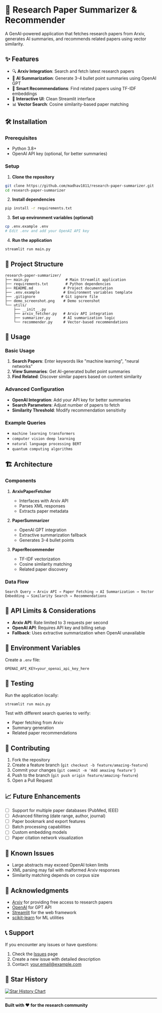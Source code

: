 # 📄 Research Paper Summarizer & Recommender

A GenAI-powered application that fetches research papers from Arxiv, generates AI summaries, and recommends related papers using vector similarity.

## ✨ Features

- 🔍 **Arxiv Integration**: Search and fetch latest research papers
- 🤖 **AI Summarization**: Generate 3-4 bullet point summaries using OpenAI GPT
- 🔗 **Smart Recommendations**: Find related papers using TF-IDF embeddings
- 🎨 **Interactive UI**: Clean Streamlit interface
- 📊 **Vector Search**: Cosine similarity-based paper matching



## 🛠️ Installation

### Prerequisites
- Python 3.8+
- OpenAI API key (optional, for better summaries)

### Setup

1. **Clone the repository**
```bash
git clone https://github.com/madhav1811/research-paper-summarizer.git
cd research-paper-summarizer
```

2. **Install dependencies**
```bash
pip install -r requirements.txt
```

3. **Set up environment variables (optional)**
```bash
cp .env.example .env
# Edit .env and add your OpenAI API key
```

4. **Run the application**
```bash
streamlit run main.py
```

## 📁 Project Structure

```
research-paper-summarizer/
├── main.py                 # Main Streamlit application
├── requirements.txt        # Python dependencies
├── README.md              # Project documentation
├── .env.example           # Environment variables template
├── .gitignore            # Git ignore file
├── demo_screenshot.png    # Demo screenshot
└── utils/
    ├── __init__.py
    ├── arxiv_fetcher.py   # Arxiv API integration
    ├── summarizer.py      # AI summarization logic
    └── recommender.py     # Vector-based recommendations
```

## 🔧 Usage

### Basic Usage

1. **Search Papers**: Enter keywords like "machine learning", "neural networks"
2. **View Summaries**: Get AI-generated bullet point summaries
3. **Find Related**: Discover similar papers based on content similarity

### Advanced Configuration

- **OpenAI Integration**: Add your API key for better summaries
- **Search Parameters**: Adjust number of papers to fetch
- **Similarity Threshold**: Modify recommendation sensitivity

### Example Queries

- `machine learning transformers`
- `computer vision deep learning`
- `natural language processing BERT`
- `quantum computing algorithms`

## 🏗️ Architecture

### Components

1. **ArxivPaperFetcher**
   - Interfaces with Arxiv API
   - Parses XML responses
   - Extracts paper metadata

2. **PaperSummarizer**
   - OpenAI GPT integration
   - Extractive summarization fallback
   - Generates 3-4 bullet points

3. **PaperRecommender**
   - TF-IDF vectorization
   - Cosine similarity matching
   - Related paper discovery

### Data Flow

```
Search Query → Arxiv API → Paper Fetching → AI Summarization → Vector Embedding → Similarity Search → Recommendations
```

## 🚦 API Limits & Considerations

- **Arxiv API**: Rate limited to 3 requests per second
- **OpenAI API**: Requires API key and billing setup
- **Fallback**: Uses extractive summarization when OpenAI unavailable

## 🔑 Environment Variables

Create a `.env` file:

```env
OPENAI_API_KEY=your_openai_api_key_here
```

## 🧪 Testing

Run the application locally:

```bash
streamlit run main.py
```

Test with different search queries to verify:
- Paper fetching from Arxiv
- Summary generation
- Related paper recommendations

## 🤝 Contributing

1. Fork the repository
2. Create a feature branch (`git checkout -b feature/amazing-feature`)
3. Commit your changes (`git commit -m 'Add amazing feature'`)
4. Push to the branch (`git push origin feature/amazing-feature`)
5. Open a Pull Request

## 📈 Future Enhancements

- [ ] Support for multiple paper databases (PubMed, IEEE)
- [ ] Advanced filtering (date range, author, journal)
- [ ] Paper bookmark and export features
- [ ] Batch processing capabilities
- [ ] Custom embedding models
- [ ] Paper citation network visualization

## 🐛 Known Issues

- Large abstracts may exceed OpenAI token limits
- XML parsing may fail with malformed Arxiv responses
- Similarity matching depends on corpus size


## 🙏 Acknowledgments

- [Arxiv](https://arxiv.org/) for providing free access to research papers
- [OpenAI](https://openai.com/) for GPT API
- [Streamlit](https://streamlit.io/) for the web framework
- [scikit-learn](https://scikit-learn.org/) for ML utilities

## 📞 Support

If you encounter any issues or have questions:

1. Check the [Issues](https://github.com/madhav1811/research-paper-summarizer/issues) page
2. Create a new issue with detailed description
3. Contact: your.email@example.com

## 🌟 Star History

[![Star History Chart](https://api.star-history.com/svg?repos=madhav1811/research-paper-summarizer&type=Date)](https://star-history.com/#madhav1811/research-paper-summarizer&Date)

---

**Built with ❤️ for the research community**
